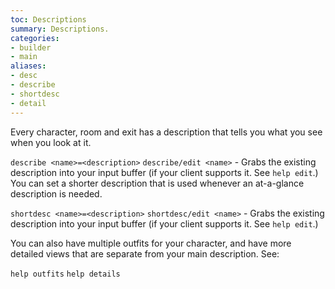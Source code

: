 ```yaml
---
toc: Descriptions
summary: Descriptions.
categories:
- builder
- main
aliases:
- desc
- describe
- shortdesc
- detail
---
```

Every character, room and exit has a description that tells you what you see when you look at it.

`describe <name>=<description>`
`describe/edit <name>` - Grabs the existing description into your input 
       buffer (if your client supports it.  See `help edit`.)
 You can set a shorter description that is used whenever an at-a-glance description is needed.

`shortdesc <name>=<description>`
`shortdesc/edit <name>` - Grabs the existing description into your input 
       buffer (if your client supports it.  See `help edit`.)

You can also have multiple outfits for your character, and have more detailed views that are separate from your main description.  See:

`help outfits`
`help details`